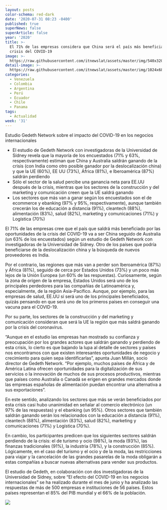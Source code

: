 ```yaml
---
layout: posts
color-schema: red-dark
date: '2020-07-31 08:23 -0400'
published: true
superNews: false
superArticle: false
year: '2020'
title: >-
  El 71% de las empresas considera que China será el país más beneficiado por la
  crisis del COVID-19
image: >-
  https://raw.githubusercontent.com/itnewslat/assets/master/img/540x320/Coronavirus-p.jpg
detail-image: >-
  https://raw.githubusercontent.com/itnewslat/assets/master/img/1024x680/Coronavirus-g.jpg
categories:
  - Venezuela
  - Colombia
  - Argentina
  - Perú
  - Ecuador
  - Chile
  - Panama
tags:
  - Actualidad
week: '31'
---
```

Estudio Gedeth Network sobre el impacto del COVID-19 en los negocios internacionales

- El estudio de Gedeth Network con investigadoras de la Universidad de Sídney revela que la mayoría de los encuestados (71% y 63%, respectivamente) estiman que China y Australia saldrán ganando de la crisis (con India como otro posible ganador por la deslocalización china) y que la UE (60%), EE UU (73%), África (81%), e Iberoamérica (87%) saldrán perdiendo
- Sólo el sector de la salud percibe una ganancia neta para EE.UU después de la crisis, mientras que los sectores de la construcción y del marketing y comunicación creen que la UE saldrá ganando
- Los sectores que más van a ganar según los encuestados son el de ecommerce y ebanking (97% y 95%, respectivamente), aunque también crecerán los de educación a distancia (91%), cleantech (88%), alimentación (83%), salud (82%), marketing y comunicaciones (71%) y Logística (70%)

El 71% de las empresas cree que el país que saldrá más beneficiado por las oportunidades de la crisis del COVID-19 va a ser China seguido de Australia (un 63% de los encuestados) según un estudio de Gedeth Network con investigadoras de la Universidad de Sídney. Otro de los países que podría beneficiarse de la deslocalización china y la búsqueda de nuevos proveedores es India. 

Por el contrario, las regiones que más van a perder son Iberoamérica (87%) y África (81%), seguido de cerca por Estados Unidos (73%) y un poco más lejos de la Unión Europea (un 60% de las respuestas). Curiosamente, según la zona de origen de la empresa, Estados Unidos será uno de los principales perdedores para las compañías de Latinoamérica y, especialmente, de la región Asia-Pacífico. Aunque, por ejemplo, para las empresas de salud, EE.UU sí será uno de los principales beneficiados, quizás pensando en que será uno de los primeros países en conseguir una vacuna para el COVID-19.

Por su parte, los sectores de la construcción y del marketing y comunicación consideran que será la UE la región que más saldrá ganando por la crisis del coronavirus.

“Aunque en el estudio las empresas han mostrado su confianza y preocupación por los grandes actores que saldrán ganando y perdiendo de esta crisis, lo cierto es que bajando la lupa al detalle de sectores y países nos encontramos con que existen interesantes oportunidades de negocio y crecimiento para quien sepa identificarlas”, apunta Juan Millán, socio director de Gedeth Network. “Por ejemplo, muchos países de África y de América Latina ofrecen oportunidades para la digitalización de sus servicios o la innovación de muchos de sus procesos productivos, mientras que países como Australia o Canadá se erigen en grandes mercados donde las empresas españolas de alimentación puedan encontrar una alternativa a sus exportaciones”.

En este sentido, analizando los sectores que más se verán beneficiados por esta crisis casi hubo unanimidad en señalar al comercio electrónico (un 97% de las respuestas) y el ebanking (un 95%). Otros sectores que también saldrán ganando serán los relacionados con la educación a distancia (91%), cleantech (88%), alimentación (83%), salud (82%), marketing y comunicaciones (71%) y Logística (70%).

En cambio, los participantes predicen que los siguientes sectores saldrán perdiendo de la crisis: el de turismo y ocio (98%), la moda (93%), las finanzas tradicionales (91%), la industria (78%), y la construcción (85%). Lógicamente, en el caso del turismo y el ocio y de la moda, las restricciones para viajar y la cancelación de las grandes pasarelas de la moda obligarán a estas compañías a buscar nuevas alternativas para vender sus productos.

El estudio de Gedeth, en colaboración con dos investigadoras de la Universidad de Sídney, sobre “El efecto del COVID-19 en los negocios internacionales” se ha realizado durante el mes de junio y ha analizado las respuestas de más de 500 empresas e instituciones de 56 países. Estos países representan el 85% del PIB mundial y el 66% de la población.

<img src="https://tracker.metricool.com/c3po.jpg?hash=56f88a41e39ab42c063cc51676587a04"/>